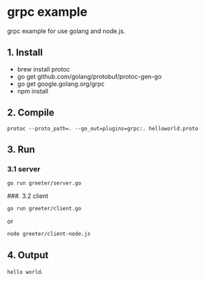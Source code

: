 # grpc example
grpc example for use golang and node.js.


## 1. Install

- brew install protoc
- go get github.com/golang/protobuf/protoc-gen-go
- go get google.golang.org/grpc
- npm install


## 2. Compile

```
protoc --proto_path=. --go_out=plugins=grpc:. helloworld.proto
```

## 3. Run

### 3.1 server

```
go run greeter/server.go
```

###. 3.2 client

```
go run greeter/client.go
```

or

```
node greeter/client-node.js
```

## 4. Output
`hello world`.